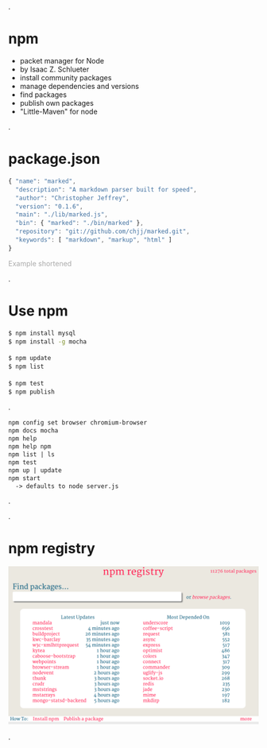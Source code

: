 .<div class="slide">

# npm

  * packet manager for Node
  * by Isaac Z. Schlueter
  * install community packages
  * manage dependencies and versions
  * find packages
  * publish own packages
  * "Little-Maven" for node

.</div><div class="slide">

# package.json

``` javascript
{ "name": "marked",
  "description": "A markdown parser built for speed",
  "author": "Christopher Jeffrey",
  "version": "0.1.6",
  "main": "./lib/marked.js",
  "bin": { "marked": "./bin/marked" },
  "repository": "git://github.com/chjj/marked.git",
  "keywords": [ "markdown", "markup", "html" ]
}
```

<span class="fs50" style="color: #aaa">Example shortened</span>

.</div><div class="slide">

# Use npm

```bash
$ npm install mysql
$ npm install -g mocha

$ npm update
$ npm list

$ npm test
$ npm publish
```

.  <div class="handout">

```
npm config set browser chromium-browser
npm docs mocha
npm help
npm help npm
npm list | ls
npm test
npm up | update
npm start
  -> defaults to node server.js
```

.  </div>

.</div><div class="slide">

# npm registry

<img src="media/search-npmjs-org.png" class="scaled-centered">

.</div>
